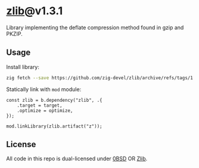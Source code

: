 # [zlib](https://zlib.net/)@v1.3.1

Library implementing the deflate compression method found in gzip and PKZIP.

## Usage

Install library:

```sh
zig fetch --save https://github.com/zig-devel/zlib/archive/refs/tags/1.3.1.tar.gz
```

Statically link with `mod` module:

```zig
const zlib = b.dependency("zlib", .{
    .target = target,
    .optimize = optimize,
});

mod.linkLibrary(zlib.artifact("z"));
```

## License

All code in this repo is dual-licensed under [0BSD](./LICENSE-0BSD) OR [Zlib](./LICENSE-Zlib).
